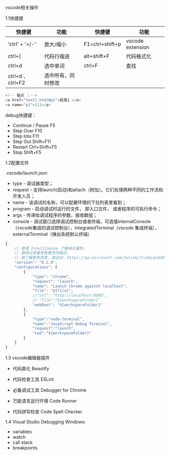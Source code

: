 vscode相关操作

1.1快捷键

| 快捷键           | 功能               | 快捷键          | 功能             |
| ---------------- | ------------------ | --------------- | ---------------- |
| 'ctrl' + '+/-'   | 放大/缩小          | F1=ctrl+shift+p | vscode extension |
| ctrl+[           | 代码行缩进         | alt+shift+F     | 代码格式化       |
| ctrl+d           | 选中单词           | ctrl+F          | 查找             |
| ctrl+d 、ctrl+F2 | 选中所有，同时修改 |                 |                  |

```js
<!-- 锚点 ：-->
<a href="text1.html#p1">段落1 </a>
<a name="p1">111</a>
```

debug快捷键：

- Continue / Pause F5
- Step Over F10
- Step Into F11
- Step Out Shift+F11
- Restart Ctrl+Shift+F5
- Stop Shift+F5

1.2配置文件

.vscode/launch.json

- type - 调试器类型；
- request - 支持launch(启动)和attach（附加）。它们处理两种不同的工作流和开发人员；
- name - 该调试的名称，可以配置环境的下拉列表里看到；
- program - 启动调试时运行的文件， 即入口文件， 或者程序的可执行命令；
- args - 传递给调试程序的参数，接收数组；
- console - 调试窗口选择调试控制台或者终端，可选值internalConsole（vscode集成的调试控制台），integratedTerminal（vscode 集成终端）， externalTerminal（弹出系统默认终端）

```js
{
    // 使用 IntelliSense 了解相关属性。 
    // 悬停以查看现有属性的描述。
    // 欲了解更多信息，请访问: https://go.microsoft.com/fwlink/?linkid=830387
    "version": "0.2.0",
    "configurations": [
        {
            "type": "chrome",
            "request": "launch",
            "name": "Launch Chrome against localhost",
            "file": "${file}", 
            //"url": "http://localhost:8080",
            // "file":"${workspaceFolder}"
            "webRoot": "${workspaceFolder}"
        },
        {
            "type":"node-terminal",
            "name":"JavaScript Debug Terminal",
            "request":"launch",
            "cwd":"${workspaceFolder}"
        }
    ]
}
```

1.3 vscode编辑器插件

- 代码美化 Beautify

- 代码检查工具 ESLint
- 必备调试工具 Debugger for Chrome
- 万能语言运行环境 Code Runner
- 代码拼写检查 Code Spell Checker

1.4 Visual Studio Debugging Windows: 

- variables
- watch
- call stack
- breakpoints